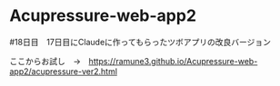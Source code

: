 # Acupressure-web-app2
#18日目　17日目にClaudeに作ってもらったツボアプリの改良バージョン

ここからお試し　→　https://ramune3.github.io/Acupressure-web-app2/acupressure-ver2.html
